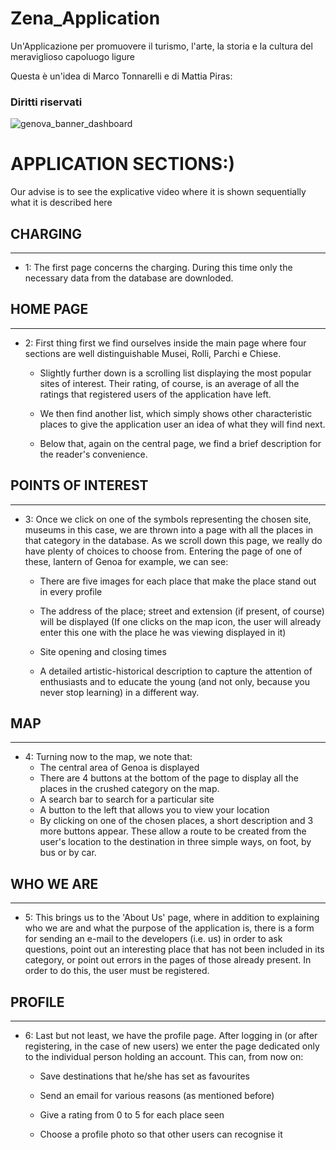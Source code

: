 # Zena_Application
Un'Applicazione per promuovere il turismo, l'arte, la storia e la cultura del meraviglioso capoluogo ligure

Questa è un'idea di Marco Tonnarelli e di Mattia Piras: 
### Diritti riservati


![genova_banner_dashboard](https://user-images.githubusercontent.com/92534255/163691854-9ccb3c98-efdb-4a23-98a5-4900591612eb.png)


# APPLICATION SECTIONS:)
Our advise is to see the explicative video where it is shown sequentially what it is described here

## CHARGING
______________________________________________________________________________________________________________________________

 - 1: The first page concerns the charging. During this time only the necessary data from the database are downloded.
 
## HOME PAGE
_______________________________________________________________________________________________________________________________

 - 2: First thing first we find ourselves inside the main page where four sections are well distinguishable  Musei, Rolli, Parchi e Chiese.
    - Slightly further down is a scrolling list displaying the most popular sites of interest. Their rating, of course, is an average of all the ratings that registered users of the application have left.
        
    - We then find another list, which simply shows other characteristic places to give the application user an idea of what they will find next.
        
    -  Below that, again on the central page, we find a brief description for the reader's convenience.

## POINTS OF INTEREST
___________________________________________________________________________________________________________________
 
 - 3: Once we click on one of the symbols representing the chosen site, museums in this case, we are thrown into a page with all the places in that category in the database. As we scroll down this page, we really do have plenty of choices to choose from.
Entering the page of one of these, lantern of Genoa for example, we can see: 

   - There are five images for each place that make the place stand out in every profile
        
   - The address of the place; street and extension (if present, of course) will be displayed (If one clicks on the map icon, the user will already enter this one with the place he was viewing displayed in it)
        
   - Site opening and closing times
        
   - A detailed artistic-historical description to capture the attention of enthusiasts and to educate the young (and not only, because you never stop learning) in a different way.

## MAP
__________________________________________________________________________________________________________________________________

- 4: Turning now to the map, we note that:
    - The central area of Genoa is displayed
    - There are 4 buttons at the bottom of the page to display all the places in the crushed category on the map.
    - A search bar to search for a particular site
    - A button to the left that allows you to view your location
    - By clicking on one of the chosen places, a short description and 3 more buttons appear. These allow a route to be created from the user's location to the destination in three simple ways, on foot, by bus or by car.

## WHO WE ARE
_____________________________________________________________________________________________________________________________

- 5: This brings us to the 'About Us' page, where in addition to explaining who we are and what the purpose of the application is, there is a form for sending an e-mail to the developers (i.e. us) in order to ask questions, point out an interesting place that has not been included in its category, or point out errors in the pages of those already present. In order to do this, the user must be registered.

## PROFILE
_______________________________________________________________________________________________________________________________

- 6: Last but not least, we have the profile page. After logging in (or after registering, in the case of new users) we enter the page dedicated only to the individual person holding an account. This can, from now on:

   - Save destinations that he/she has set as favourites
    
   - Send an email for various reasons (as mentioned before)
    
   - Give a rating from 0 to 5 for each place seen
    
   - Choose a profile photo so that other users can recognise it
    
